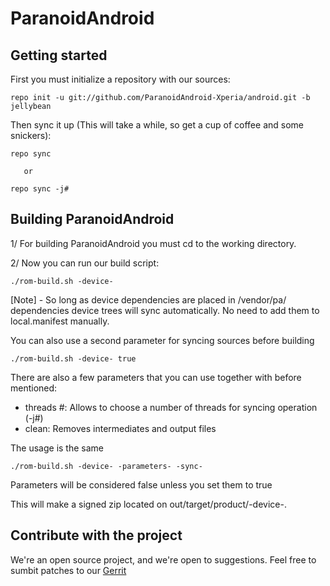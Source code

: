 ParanoidAndroid
===============

Getting started
---------------
First you must initialize a repository with our sources:

    repo init -u git://github.com/ParanoidAndroid-Xperia/android.git -b jellybean

Then sync it up (This will take a while, so get a cup of coffee and some snickers):

    repo sync

       or

    repo sync -j#


Building ParanoidAndroid
------------------------

1/ For building ParanoidAndroid you must cd to the working directory.


2/ Now you can run our build script:

    ./rom-build.sh -device-


[Note] - So long as device dependencies are placed in /vendor/pa/
         dependencies
         device trees will sync automatically. No need to add them to
         local.manifest manually.


You can also use a second parameter for syncing sources before building

    ./rom-build.sh -device- true

There are also a few parameters that you can use together with before mentioned:

* threads #: Allows to choose a number of threads for syncing operation (-j#)
* clean: Removes intermediates and output files

The usage is the same
    
    ./rom-build.sh -device- -parameters- -sync-

Parameters will be considered false unless you set them to true

This will make a signed zip located on out/target/product/-device-.

Contribute with the project
---------------------------

We're an open source project, and we're open to suggestions. Feel free to sumbit patches to our [Gerrit](http://review.paranoid-rom.com/)


